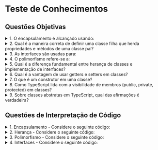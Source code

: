 # Teste de Conhecimentos

## Questões Objetivas

<details>
<summary>1. O encapsulamento é alcançado usando:</summary>

- A) Modificadores de acesso como `private`, `public` e `protected`.  
- B) Métodos getters e setters.  
- C) Classes e objetos.  
- D) Todas as opções acima.  
</details>

<details>
<summary>2. Qual é a maneira correta de definir uma classe filha que herda propriedades e métodos de uma classe pai?</summary>

- A) Usando a palavra-chave `implements` na declaração da classe filha.  
- B) Usando a palavra-chave `inherits`.  
- C) Usando a palavra-chave `extends` na declaração da classe filha.  
- D) Usando a palavra-chave `interface`.  
</details>

<details>
<summary>3. As interfaces são usadas para:</summary>

- A) Executar código em tempo de execução.  
- B) Controlar o fluxo de um programa.  
- C) Definir estruturas de dados e contratos para objetos.  
- D) Armazenar dados em arrays.  
</details>

<details>
<summary>4. O polimorfismo refere-se a:</summary>

- A) Um tipo de encapsulamento.  
- B) A capacidade de uma classe ter múltiplos métodos com o mesmo nome, mas com diferentes implementações.  
- C) Uma técnica de depuração.  
- D) Um tipo de herança múltipla.  
</details>

<details>
<summary>5. Qual é a diferença fundamental entre herança de classes e implementação de interfaces?</summary>

- A) Herança de classes permite a reutilização de código, enquanto interfaces não.  
- B) Interfaces permitem a reutilização de código, enquanto herança não.  
- C) Ambas são iguais.  
- D) Interfaces podem conter lógica, herança não.  
</details>

<details>
<summary>6. Qual é a vantagem de usar getters e setters em classes?</summary>

- A) Eles facilitam a manipulação de dados privados.  
- B) Eles evitam a criação de objetos.  
- C) Eles eliminam a necessidade de construtores.  
- D) Eles são mais rápidos que acessar propriedades diretamente.  
</details>

<details>
<summary>7. O que é um construtor em uma classe?</summary>

- A) Um método usado para criar instâncias da classe.  
- B) Um método que só pode ser usado internamente.  
- C) Um método especial que é automaticamente invocado quando uma instância da classe é criada.  
- D) A e C estão corretas.  
</details>

<details>
<summary>8. Como TypeScript lida com a visibilidade de membros (public, private, protected) em classes?</summary>

- A) TypeScript ignora completamente as palavras-chave de visibilidade.  
- B) TypeScript respeita as palavras-chave de visibilidade e impõe restrições de acesso conforme especificado.  
- C) Todas as propriedades são públicas por padrão e não podem ser modificadas.  
- D) A visibilidade é controlada apenas no tempo de execução.  
</details>

<details>
<summary>9. Sobre classes abstratas em TypeScript, qual das afirmações é verdadeira?</summary>

- A) Classes abstratas não podem conter métodos implementados.  
- B) Não é possível herdar de uma classe abstrata.  
- C) Classes abstratas podem conter métodos implementados e métodos abstratos (sem implementação).  
- D) Classes abstratas são iguais a interfaces.  
</details>

## Questões de Interpretação de Código

<details>
<summary>1. Encapsulamento - Considere o seguinte código:</summary>

```typescript
class Person {
    private name: string;
    constructor(name: string) {
        this.name = name;
    }
    getName(): string {
        return this.name;
    }
}

const person = new Person("John");
console.log(person.name);
````

O que será impresso no console? Haverá algum erro? Se sim, como você poderia corrigi-lo?

</details>

<details>
<summary>2. Herança - Considere o seguinte código:</summary>

```typescript
class Animal {
    sound: string;

    constructor(sound: string) {
        this.sound = sound;
    }

    makeSound() {
        console.log(this.sound);
    }
}

class Dog extends Animal {
    breed: string;

    constructor(breed: string) {
        super("Woof!");
        this.breed = breed;
    }

    displayInfo() {
        console.log(`This dog is a ${this.breed} breed.`);
    }
}

class GoldenRetriever extends Dog {
    constructor() {
        super("Golden Retriever");
    }

    fetch() {
        console.log("Fetching...");
    }
}

const golden = new GoldenRetriever();
golden.makeSound();
golden.displayInfo();
golden.fetch();
```

O que será impresso no console?

</details>

<details>
<summary>3. Polimorfismo - Considere o seguinte código:</summary>

```typescript
class Shape {
    draw(): void {
        console.log("Desenhando forma...");
    }
}

class Circle extends Shape {
    draw(): void {
        console.log("Desenhando círculo...");
    }

    calculateArea(): void {
        console.log("Calculando área do círculo...");
    }
}

class Square {
    draw(): void {
        console.log("Desenhando quadrado...");
    }
}

function drawShapes(shapes: Shape[]): void {
    shapes.forEach(shape => {
        shape.draw();
    });
}

const circle = new Circle();
const square = new Square();

const shapes: Shape[] = [circle, square];

drawShapes(shapes);
```

O que acontecerá neste código? Ocorrerá algum erro? Se sim, qual?

</details>

<details>
<summary>4. Interfaces - Considere o seguinte código:</summary>

```typescript
interface Calculator {
    add(a: number): number {
        return a + 10;
    }
}

class BasicCalculator implements Calculator {
    add(a: number): number {
        return a + 10;
    }
}

const calculator: Calculator = new BasicCalculator();
const result = calculator.add(5, 7);
console.log(result);
```

O que acontecerá neste código? Ocorrerão erros? Se sim, quais?

</details>

